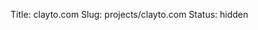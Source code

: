 Title: clayto.com
Slug: projects/clayto.com
Status: hidden

<div id="cp-repo"></div>

<script src="/static/js/repo.js"></script>
<script>
    $(function() {
        $('#cp-repo').repo({
            user: 'mwcz',
            name: 'mwcz'
        });
    });
</script>
